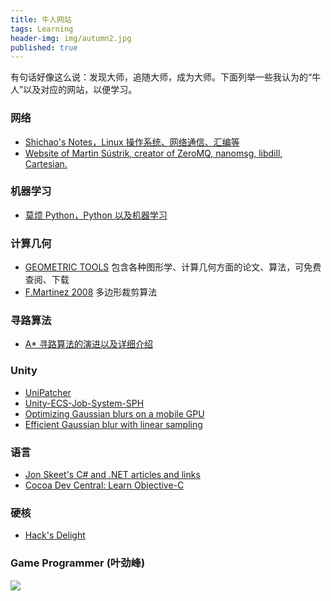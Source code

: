 ```yaml
---
title: 牛人网站
tags: Learning
header-img: img/autumn2.jpg
published: true
---
```


有句话好像这么说：发现大师，追随大师，成为大师。下面列举一些我认为的“牛人”以及对应的网站，以便学习。

### 网络
+ [Shichao's Notes，Linux 操作系统、网络通信、汇编等](https://notes.shichao.io)
+ [Website of Martin Sústrik, creator of ZeroMQ, nanomsg, libdill, Cartesian.](http://250bpm.com)


### 机器学习
+ [莫烦 Python，Python 以及机器学习](https://morvanzhou.github.io)


### 计算几何
+ [GEOMETRIC TOOLS](https://www.geometrictools.com/Documentation/Documentation.html) 包含各种图形学、计算几何方面的论文、算法，可免费查阅、下载
+ [F.Martinez 2008](http://sean.cm/a/polygon-clipping-pt2) 多边形裁剪算法


### 寻路算法
+ [A* 寻路算法的演进以及详细介绍](https://www.redblobgames.com/pathfinding/a-star/introduction.html)


### Unity
+ [UniPatcher](https://forum.cgpersia.com/f37/unipatcher2019-macos-183831/)
+ [Unity-ECS-Job-System-SPH](https://github.com/leonardo-montes/Unity-ECS-Job-System-SPH)
+ [Optimizing Gaussian blurs on a mobile GPU](http://www.sunsetlakesoftware.com/2013/10/21/optimizing-gaussian-blurs-mobile-gpu)
+ [Efficient Gaussian blur with linear sampling](http://rastergrid.com/blog/2010/09/efficient-gaussian-blur-with-linear-sampling/)

### 语言
+ [Jon Skeet's C# and .NET articles and links](https://jonskeet.uk/csharp/index.html)
+ [Cocoa Dev Central: Learn Objective-C](http://www.cocoadevcentral.com/d/learn_objectivec/)

### 硬核
+ [Hack's Delight](http://www.hackersdelight.org/)

### Game Programmer (叶劲峰)

![](https://miloyip.github.io/game-programmer/game-programmer-zh-cn.jpg)
